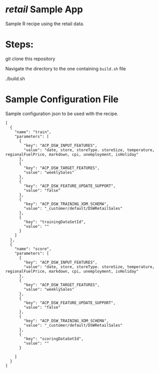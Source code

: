 # _retail_ Sample App

Sample R recipe using the retail data.

# Steps:

git clone this repository

Navigate the directory to the one containing `build.sh` file

./build.sh


# Sample Configuration File
Sample configuration json to be used with the recipe.
```
[
  {
    "name": "train",
    "parameters": [
      {
        "key": "ACP_DSW_INPUT_FEATURES",
        "value": "date, store, storeType. storeSize, temperature, regionalFuelPrice, markdown, cpi, unemployment, isHoliday"
      },
      {
        "key": "ACP_DSW_TARGET_FEATURES",
        "value": "weeklySales"
      },
      {
        "key": "ACP_DSW_FEATURE_UPDATE_SUPPORT",
        "value": "false"
      },
      {
        "key": "ACP_DSW_TRAINING_XDM_SCHEMA",
        "value": "_customer/default/DSWRetailSales"
      },
      {
        "key": "trainingDataSetId",
        "value": ""
      }
  	]
  },
  {
    "name": "score",
    "parameters": [
      {
        "key": "ACP_DSW_INPUT_FEATURES",
        "value": "date, store, storeType. storeSize, temperature, regionalFuelPrice, markdown, cpi, unemployment, isHoliday"
      },
      {
        "key": "ACP_DSW_TARGET_FEATURES",
        "value": "weeklySales"
      },
      {
        "key": "ACP_DSW_FEATURE_UPDATE_SUPPORT",
        "value": "false"
      },
      {
        "key": "ACP_DSW_TRAINING_XDM_SCHEMA",
        "value": "_customer/default/DSWRetailSales"
      },
      {
        "key": "scoringDataSetId",
        "value": ""
      }

    ]
  }
]
```
